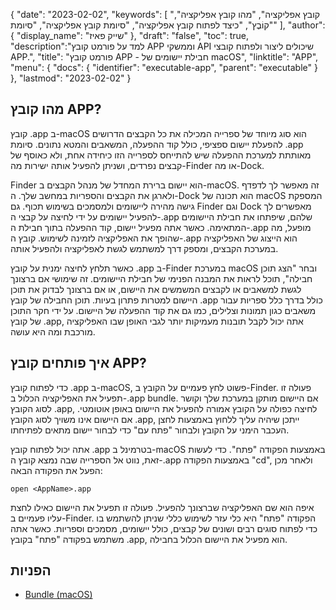 {
"date": "2023-02-02",
  "keywords": [
"קובץ אפליקציה",
"מהו קובץ אפליקציה",
"קוֹבֶץ",
"כיצד לפתוח קובץ אפליקציה",
"סיומת קובץ אפליקציה",
"סיומת"
],
  "author": {
"display_name": "שייק פאיז"
},
"draft": "false",
"toc": true,
  "description":"למד על פורמט קובץ APP וממשקי API שיכולים ליצור ולפתוח קובצי APP.",
"title": "פורמט קובץ APP - חבילת יישומים של macOS",
  "linktitle": "APP",
  "menu": {
    "docs": {
      "identifier": "executable-app",
      "parent": "executable"
}
},
"lastmod": "2023-02-02"
}

## מהו קובץ APP?

קובץ .app ב-macOS הוא סוג מיוחד של ספרייה המכילה את כל הקבצים הדרושים להפעלת יישום ספציפי, כולל קוד ההפעלה, המשאבים והמטא נתונים. סיומת .app מאותתת למערכת ההפעלה שיש להתייחס לספרייה הזו כיחידה אחת, ולא כאוסף של קבצים נפרדים, ושניתן להפעיל אותה ישירות מה-Finder או מה-Dock.

Finder הוא יישום ברירת המחדל של מנהל הקבצים ב-macOS. זה מאפשר לך לדפדף ולארגן את הקבצים והספריות במחשב שלך. ה-Dock הוא תכונה של macOS המספקת גישה מהירה ליישומים ולמסמכים בשימוש תכוף. גם Finder וגם Dock מאפשרים לך להפעיל יישומים על ידי לחיצה על קבצי ה-.app שלהם, שיפתחו את חבילת היישומים המתאימה. כאשר אתה מפעיל יישום, קוד ההפעלה בתוך חבילת ה-.app מופעל, מה שהופך את האפליקציה לזמינה לשימוש. קובץ ה-.app הוא הייצוג של האפליקציה במערכת הקבצים, ומספק דרך למשתמש לגשת לאפליקציה ולהפעיל אותה.

כאשר תלחץ לחיצה ימנית על קובץ .app ב-Finder במערכת macOS ובחר "הצג תוכן חבילה", תוכל לראות את המבנה הפנימי של חבילת היישומים. זה שימושי אם ברצונך לגשת למשאבים או לקבצים המשמשים את היישום, או אם ברצונך לבדוק את תוכן היישום למטרות פתרון בעיות. תוכן החבילה של קובץ .app כולל בדרך כלל ספריות עבור משאבים כגון תמונות וצלילים, כמו גם את קוד ההפעלה של היישום. על ידי חקר התוכן של קובץ .app, אתה יכול לקבל תובנות מעמיקות יותר לגבי האופן שבו האפליקציה מורכבת ומה היא עושה.

## איך פותחים קובץ APP?

כדי לפתוח קובץ .app ב-macOS, פשוט לחץ פעמיים על הקובץ ב-Finder. פעולה זו תפעיל את האפליקציה הכלול ב-.app bundle. אם היישום מותקן במערכת שלך וקושר לסוג הקובץ .app, לחיצה כפולה על הקובץ אמורה להפעיל את היישום באופן אוטומטי. אם היישום אינו משויך לסוג הקובץ .app, ייתכן שיהיה עליך ללחוץ באמצעות לחצן העכבר הימני על הקובץ ולבחור "פתח עם" כדי לבחור יישום מתאים לפתיחתו.

אתה יכול לפתוח קובץ .app בטרמינל ב-macOS באמצעות הפקודה "פתח". כדי לעשות זאת, נווט אל הספרייה שבה נמצא קובץ ה-.app באמצעות הפקודה "cd", ולאחר מכן הפעל את הפקודה הבאה:

```
open <AppName>.app 
```

איפה<AppName> הוא שם האפליקציה שברצונך להפעיל. פעולה זו תפעיל את היישום כאילו לחצת עליו פעמיים ב-Finder. הפקודה "פתח" היא כלי עזר לשימוש כללי שניתן להשתמש בו כדי לפתוח סוגים רבים ושונים של קבצים, כולל יישומים, מסמכים וספריות. כאשר אתה משתמש בפקודה "פתח" בקובץ .app, הוא מפעיל את היישום הכלול בחבילה.

## הפניות
* [Bundle (macOS)](https://en.wikipedia.org/wiki/Bundle_(macOS))

